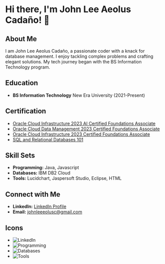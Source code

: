 # Hi there, I'm John Lee Aeolus Cadaño! 👋

## About Me
I am John Lee Aeolus Cadaño, a passionate coder with a knack for database management. I enjoy tackling complex problems and crafting elegant solutions. My tech journey began with the BS Information Technology program.

## Education
- **BS Information Technology**
  New Era University (2021-Present)

## Certification
- [Oracle Cloud Infrastructure 2023 AI Certified Foundations Associate](https://catalog-education.oracle.com/pls/certview/sharebadge?id=45B94FCA3317C024DFCCA8FCAC9F8496CF62960FEFE1B8718C47A8FAC236E0F4&fbclid=IwAR0wi0xXSM8gEjXIGwOUclGqOJZSpPLxuf70B7NDUAYykgPB7XxUen3vMsw)
- [Oracle Cloud Data Management 2023 Certified Foundations Associate](https://catalog-education.oracle.com/pls/certview/sharebadge?id=45B94FCA3317C024DFCCA8FCAC9F8496CF62960FEFE1B8718C47A8FAC236E0F4&fbclid=IwAR2wmajN72I_pkmUlYfIoMeRixs1x4NUwgdob9IWDX5Urg5Jtxng-xHnT7k)
- [Oracle Cloud Infrastructure 2023 Certified Foundations Associate](https://catalog-education.oracle.com/pls/certview/sharebadge?id=8A14DB2F823A7CBF092AB30755F379FC4B812D98E5C0F2D3B9DA1DDA7ACE21A8&fbclid=IwAR1qtst7awaI9N3a_njc3zXO9XYcGP5-Fh_Y-zd3Ta3u0T9HUEgiLwA084w)
- [SQL and Relational Databases 101](https://courses.cognitiveclass.ai/certificates/0f771013e5ba40a68e437e3fe394985a)

## Skill Sets
- **Programming:** Java, Javascript
- **Databases:** IBM DB2 Cloud
- **Tools:** Lucidchart, Jaspersoft Studio, Eclipse, HTML

## Connect with Me
- **LinkedIn:** [LinkedIn Profile](linkedin-profile-link)
- **Email:** johnleeeolusc@gmail.com

## Icons
- ![LinkedIn](linkedin-icon-link)
- ![Programming](programming-icon-link)
- ![Databases](databases-icon-link)
- ![Tools](tools-icon-link)
<!---
JohnLeeAeolus/JohnLeeAeolus is a ✨ special ✨ repository because its `README.md` (this file) appears on your GitHub profile.
You can click the Preview link to take a look at your changes.
--->
